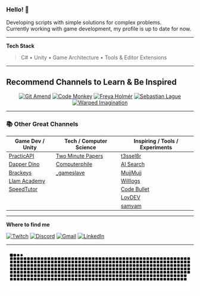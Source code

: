 ### Hello! 👋

Developing scripts with simple solutions for complex problems.  
Currently working with game development, my profile is up to date for now.

---

**Tech Stack**  
> C# • Unity • Game Architecture • Tools & Editor Extensions

---

## Recommend Channels to Learn & Be Inspired

<div align="center">

[![Git Amend](https://img.shields.io/badge/Git%20Amend-red?logo=youtube&logoColor=white&style=for-the-badge)](https://www.youtube.com/@git-amend)
[![Code Monkey](https://img.shields.io/badge/Code%20Monkey-red?logo=youtube&logoColor=white&style=for-the-badge)](https://www.youtube.com/@CodeMonkeyUnity)
[![Freya Holmér](https://img.shields.io/badge/Freya%20Holmér-red?logo=youtube&logoColor=white&style=for-the-badge)](https://www.youtube.com/@acegikmo/videos)
[![Sebastian Lague](https://img.shields.io/badge/Sebastian%20Lague-red?logo=youtube&logoColor=white&style=for-the-badge)](https://www.youtube.com/@SebastianLague/featured)  
[![Warped Imagination](https://img.shields.io/badge/Warped%20Imagination-red?logo=youtube&logoColor=white&style=for-the-badge)](https://www.youtube.com/@WarpedImagination/videos)

</div>

---

### 📚 Other Great Channels


| Game Dev / Unity | Tech / Computer Science | Inspiring / Tools / Experiments |
|------------------|-------------------------|---------------------------------|
| [PracticAPI](https://www.youtube.com/@practicapiglobal) | [Two Minute Papers](https://www.youtube.com/@TwoMinutePapers/videos) | [t3ssel8r](https://www.youtube.com/@t3ssel8r) |
| [Dapper Dino](https://www.youtube.com/@DapperDinoCodingTutorials) | [Computerphile](https://www.youtube.com/@Computerphile/videos) | [AI Search](https://www.youtube.com/@theAIsearch/videos) |
| [Brackeys](https://www.youtube.com/@Brackeys) | [_gameslave](https://www.youtube.com/@_gameslave/videos) | [MujjMujj](https://www.youtube.com/@MujjMujj/videos) |
| [Llam Academy](https://www.youtube.com/@LlamAcademy/videos) |  | [Willlogs](https://www.youtube.com/@willlogs/videos) |
| [SpeedTutor](https://www.youtube.com/@SpeedTutor/videos) |  | [Code Bullet](https://www.youtube.com/@CodeBullet/videos) |
|  |  | [LovDEV](https://www.youtube.com/@LovDevYT/videos) |
|  |  | [samyam](https://www.youtube.com/@samyam/videos) |

---

**Where to find me**

[![Twitch](https://img.shields.io/badge/Twitch-9146FF?style=for-the-badge&logo=twitch&logoColor=white)](https://www.twitch.tv/luann_____)
[![Discord](https://img.shields.io/badge/Discord-7289DA?style=for-the-badge&logo=discord&logoColor=white)](https://discordapp.com/users/303173408965787651)
[![Gmail](https://img.shields.io/badge/-Gmail-%23333?style=for-the-badge&logo=gmail&logoColor=white)](mailto:luanrobs@gmail.com)
[![LinkedIn](https://img.shields.io/badge/-LinkedIn-%230077B5?style=for-the-badge&logo=linkedin&logoColor=white)](https://www.linkedin.com/in/luanrobs/)

---

![Snake animation](https://github.com/luanrobs/luanrobs/blob/output/github-contribution-grid-snake.svg)
